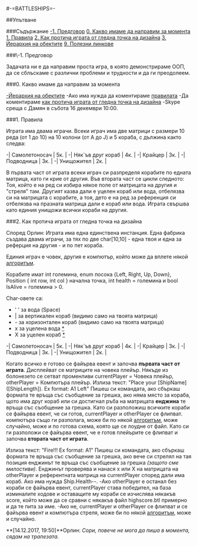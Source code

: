 #-=BATTLESHIPS=-

##Упътване

###Съдържание
[\-1. Предговор](#preface)
[0. Какво имаме да направим за момента](#todos)
[1. Правила](#rules)
[2. Как протича играта от гледна точка на дизайна](#gameFlow)
[3. Йерархия на обектите](#objHierarchy)
[9. Полезни линкове](#usefulLinks)

<a name="preface" />
###\-1. Предговор

Задачата ни е да направим проста игра, в която демонстрираме ООП, да се сблъскаме с различни проблеми и трудности и да ги преодолеем. 

<a name="todos" />
###0. Какво имаме да направим за момента

[\-Йерархия на обектите](#objHierarchy)
-Ако има нужда да коментираме [правилата](#rules)
-Да коментираме [как протича играта от гледна точка на дизайна](#gameFlow)
-Skype среща с Дамян в събота 16 декември 10:00.

<a name="rules" />
###1. Правила

Играта има двама играчи. Всеки играч има две матрици с размери 10 реда (от 1 до 10) на 10 колони (от A до J) и 5 кораба, с дължина както следва:

-| Самолетоносач | 5к. |
-| Няк`ъв друг кораб | 4к. |
-| Крайцер | 3к. |
-| Подводница | 3к. |
-| Унищожител | 2к. |

В първата част от играта всеки играч си разпределя корабите по едната матрица, като ги крие от другия. 
Във втората част се цикли следното:
Тоя, който е на ред си избира някое поле от матрицата на другия и "стреля" там. Другият казва дали е уцелен кораб или вода, отбелязва си на матрицата с корабите, а тоя, дето е на ред за референция си отбелязва на празната матрица дали е кораб или вода.
Играта свършва като единия унищожи всички кораби на другия.

<a name="gameFlow" />
###2. Как протича играта от гледна точка на дизайна

Според Орлин:
Играта има една единствена инстанция. Една фабрика създава двама играчи, за тях по две char[10,10] \- една твоя и една за реферция на другия \- и по пет кораба. 

Единия играч е човек, другия е компютър, който може да вплете някой [алгоритъм](#algorithm). 

Корабите имат int големина, enum посока {Left, Right, Up, Down}, Position { int row, int col } начална точка, int health = големина и bool IsAlive = големина > 0.

Char\-овете са:

- \' \' за вода (Space)
- | за вертикален кораб \(видимо само на твоята матрица\)
- \- за хоризонтален кораб \(видимо само на твоята матрица\)
- x за уцелена вода [\*](#view)
- X за уцелен кораб [\*](#view)

-| Самолетоносач | 5к. |
-| Няк`ъв друг кораб | 4к. |
-| Крайцер | 3к. |
-| Подводница | 3к. |
-| Унищожител | 2к. |

Когато всичко е готово се файърва евент и започва **първата част от играта**. Дисплейват се матриците на човека плейър. Някъде из болонезето се сетват променливи currentPlayer = Човека плейър, otherPlayer = Компютъра плейър.
Излиза текст: "Place your \[ShipName\] \(\[ShipLength\]\). Ex format: A1 Left"
Пишеш си командата, ако сбъркаш формата те връща със съобщение за грешка, ако няма място за кораба, щото има друг кораб или си достигнал ръба на матрицата **енджина** те връща със съобщение за грешка. 
Като си разположиш всичките кораби се файърва евент, че си готов, currentPlayer и otherPlayer се флипват. компютъра също ги разполага, може би по някой [алгоритъм](#algorithm), може случайно, може и по готова схема, която ще се лоудне от файл.
Като си ги разположи се файърва евент, че е готов плейърите се флипват и започва **втората част от играта**.

Излиза текст: "Fire!!! Ex format: A1"
Пишеш си командата, ако сбъркаш формата те връща със съобщение за грешка, ако вече си стрелял на тая позиция енджинът те връща със съобщение за грешка *\(защото сме милостиви\)*. 
Енджинът проверява и нанася x или X на матрицата на otherPlayer и референтната матрица на currentPlayer според дали има кораб. Ако има нужда Ship.Health\-\-. 
-Ако otherPlayer е останал без кораби се файърва евент, currentPlayer става победител, на база изминалите ходове и оставащите му кораби се изчислява някакъв score, който може да се сравни с някакъв файл highscore.btl примерно и да те пита за име. 
-Ако не, currentPlayer и otherPlayer се флипват и се файърва евент и компютъра стреля, може би по някой [алгоритъм](#algorithm), може и случайно.

**\[14.12.2017, 19:50\]**Орлин: *Сори, повече не мога да пиша в момента, сядам на трапезата.*